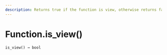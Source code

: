 ```yaml
---
description: Returns true if the function is view, otherwise returns false.
---
```


# Function.is\_view()

`is_view() → bool`
